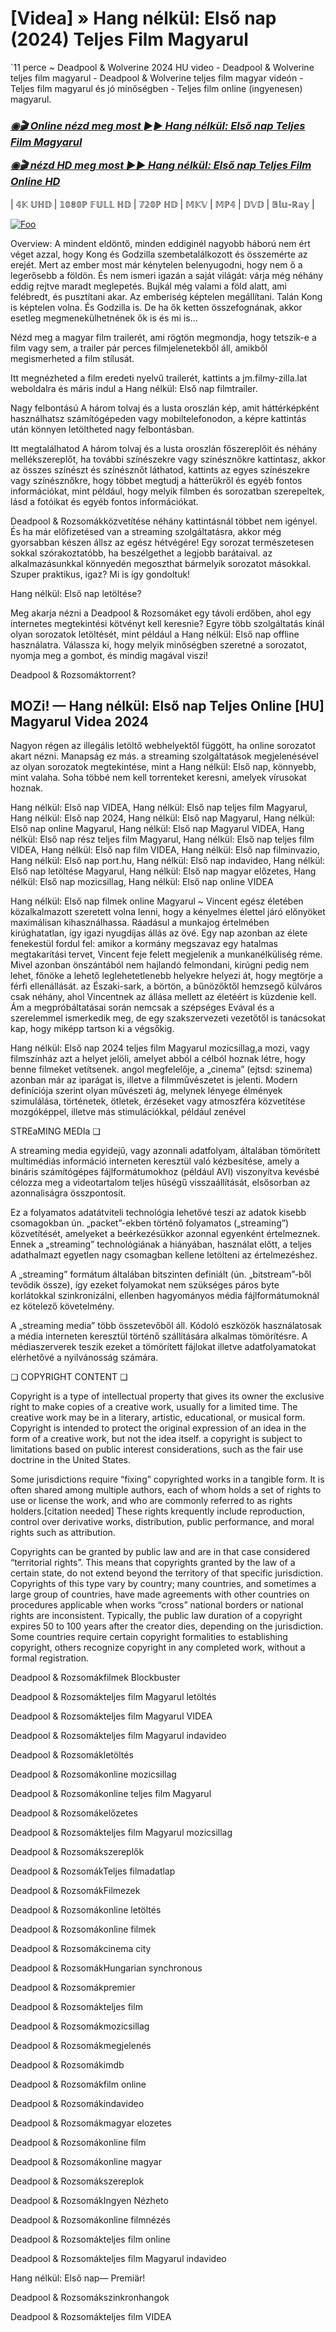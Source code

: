 <h1 tabindex="-1" class="heading-element" dir="auto">[Videa] » Hang nélkül: Első nap (2024) Teljes Film Magyarul</h1>

`11 perce ~ Deadpool & Wolverine 2024 HU video - Deadpool & Wolverine teljes film magyarul - Deadpool & Wolverine teljes film magyar videón - Teljes film magyarul és jó minőségben - Teljes film online (ingyenesen) magyarul.

<b><i><h3> <a href="https://dmov.fun/movie/762441/a-quiet-place-nbsp-day-one-gityub" rel="nofollow">◉🎬 Online nézd meg most ►► Hang nélkül: Első nap Teljes Film Magyarul</a></b></i></h>

<b><i><h> <a href="https://dmov.fun/movie/762441/a-quiet-place-nbsp-day-one-gityub" rel="nofollow">◉🎬 nézd HD meg most ►► Hang nélkül: Első nap Teljes Film Online HD</a></b></i></h3>

| 𝟜𝕂 𝕌ℍ𝔻 | 𝟙𝟘𝟠𝟘ℙ 𝔽𝕌𝕃𝕃 ℍ𝔻 | 𝟟𝟚𝟘ℙ ℍ𝔻 | 𝕄𝕂𝕍 | 𝕄ℙ𝟜 | 𝔻𝕍𝔻 | 𝔹𝕝𝕦-ℝ𝕒𝕪 |

<a href="https://dmov.fun/movie/762441/a-quiet-place-nbsp-day-one-gityub" rel="nofollow"><img src="https://camo.githubusercontent.com/917e6ed5c302499242165dcc02bdbce85c075fd21b35918eb9c0b771855261b8/68747470733a2f2f7374617469632e7769787374617469632e636f6d2f6d656469612f6232343966395f61646163386637306662336634356238383639313639366337376465313866337e6d76322e676966" alt="Foo" style="max-width: 100%;"></a>

Overview: A mindent eldöntő, minden eddiginél nagyobb háború nem ért véget azzal, hogy Kong és Godzilla szembetalálkozott és összemérte az erejét. Mert az ember most már kénytelen belenyugodni, hogy nem ő a legerősebb a földön. És nem ismeri igazán a saját világát: várja még néhány eddig rejtve maradt meglepetés. Bujkál még valami a föld alatt, ami felébredt, és pusztítani akar. Az emberiség képtelen megállítani. Talán Kong is képtelen volna. És Godzilla is. De ha ők ketten összefognának, akkor esetleg megmenekülhetnének ők is és mi is…

Nézd meg a magyar film trailerét, ami rögtön megmondja, hogy tetszik-e a film vagy sem, a trailer pár perces filmjelenetekből áll, amikből megismerheted a film stílusát.

Itt megnézheted a film eredeti nyelvű trailerét, kattints a jm.filmy-zilla.lat weboldalra és máris indul a Hang nélkül: Első nap filmtrailer.

Nagy felbontású A három tolvaj és a lusta oroszlán kép, amit háttérképként használhatsz számítógépeden vagy mobiltelefonodon, a képre kattintás után könnyen letöltheted nagy felbontásban.

Itt megtalálhatod A három tolvaj és a lusta oroszlán főszereplőit és néhány mellékszereplőt, ha további színészekre vagy színésznőkre kattintasz, akkor az összes színészt és színésznőt láthatod, kattints az egyes színészekre vagy színésznőkre, hogy többet megtudj a hátterükről és egyéb fontos információkat, mint például, hogy melyik filmben és sorozatban szerepeltek, lásd a fotóikat és egyéb fontos információkat.

Deadpool & Rozsomákközvetítése néhány kattintásnál többet nem igényel. És ha már előfizetésed van a streaming szolgáltatásra, akkor még gyorsabban készen állsz az egész hétvégére! Egy sorozat természetesen sokkal szórakoztatóbb, ha beszélgethet a legjobb barátaival. az alkalmazásunkkal könnyedén megoszthat bármelyik sorozatot másokkal. Szuper praktikus, igaz? Mi is így gondoltuk!

Hang nélkül: Első nap letöltése?

Meg akarja nézni a Deadpool & Rozsomáket egy távoli erdőben, ahol egy internetes megtekintési kötvényt kell keresnie? Egyre több szolgáltatás kínál olyan sorozatok letöltését, mint például a Hang nélkül: Első nap offline használatra. Válassza ki, hogy melyik minőségben szeretné a sorozatot, nyomja meg a gombot, és mindig magával viszi!

Deadpool & Rozsomáktorrent?

## MOZi! — Hang nélkül: Első nap Teljes Online [HU] Magyarul Videa 2024

Nagyon régen az illegális letöltő webhelyektől függött, ha online sorozatot akart nézni. Manapság ez más. a streaming szolgáltatások megjelenésével az olyan sorozatok megtekintése, mint a Hang nélkül: Első nap, könnyebb, mint valaha. Soha többé nem kell torrenteket keresni, amelyek vírusokat hoznak.

Hang nélkül: Első nap VIDEA, Hang nélkül: Első nap teljes film Magyarul, Hang nélkül: Első nap 2024, Hang nélkül: Első nap Magyarul, Hang nélkül: Első nap online Magyarul, Hang nélkül: Első nap Magyarul VIDEA, Hang nélkül: Első nap rész teljes film Magyarul, Hang nélkül: Első nap teljes film VIDEA, Hang nélkül: Első nap film VIDEA, Hang nélkül: Első nap filminvazio, Hang nélkül: Első nap port.hu, Hang nélkül: Első nap indavideo, Hang nélkül: Első nap letöltése Magyarul, Hang nélkül: Első nap magyar előzetes, Hang nélkül: Első nap mozicsillag, Hang nélkül: Első nap online VIDEA

Hang nélkül: Első nap filmek online Magyarul ~ Vincent egész életében közalkalmazott szeretett volna lenni, hogy a kényelmes élettel járó előnyöket maximálisan kihasználhassa. Ráadásul a munkajog értelmében kirúghatatlan, így igazi nyugdíjas állás az övé. Egy nap azonban az élete fenekestül fordul fel: amikor a kormány megszavaz egy hatalmas megtakarítási tervet, Vincent feje felett megjelenik a munkanélküliség réme. Mivel azonban önszántából nem hajlandó felmondani, kirúgni pedig nem lehet, főnöke a lehető leglehetetlenebb helyekre helyezi át, hogy megtörje a férfi ellenállását. az Északi-sark, a börtön, a bűnözőktől hemzsegő külváros csak néhány, ahol Vincentnek az állása mellett az életéért is küzdenie kell. Ám a megpróbáltatásai során nemcsak a szépséges Evával és a szerelemmel ismerkedik meg, de egy szakszervezeti vezetőtől is tanácsokat kap, hogy miképp tartson ki a végsőkig.

Hang nélkül: Első nap 2024 teljes film Magyarul mozicsillag,a mozi, vagy filmszínház azt a helyet jelöli, amelyet abból a célból hoznak létre, hogy benne filmeket vetítsenek. angol megfelelője, a „cinema” (ejtsd: szinema) azonban már az iparágat is, illetve a filmművészetet is jelenti. Modern definíciója szerint olyan művészeti ág, melynek lényege élmények szimulálása, történetek, ötletek, érzéseket vagy atmoszféra közvetítése mozgóképpel, illetve más stimulációkkal, például zenével

STREaMING MEDIa ❏

A streaming media egyidejű, vagy azonnali adatfolyam, általában tömörített multimédiás információ interneten keresztül való kézbesítése, amely a bináris számítógépes fájlformátumokhoz (például AVI) viszonyítva kevésbé célozza meg a videotartalom teljes hűségű visszaállítását, elsősorban az azonnaliságra összpontosít.

Ez a folyamatos adatátviteli technológia lehetővé teszi az adatok kisebb csomagokban ún. „packet”-ekben történő folyamatos („streaming”) közvetítését, amelyeket a beérkezésükkor azonnal egyenként értelmeznek. Ennek a „streaming” technológiának a hiányában, használat előtt, a teljes adathalmazt egyetlen nagy csomagban kellene letölteni az értelmezéshez.

A „streaming” formátum általában bitszinten definiált (ún. „bitstream”-ből tevődik össze), így ezeket folyamokat nem szükséges páros byte korlátokkal szinkronizálni, ellenben hagyományos média fájlformátumoknál ez kötelező követelmény.

A „streaming media” több összetevőből áll. Kódoló eszközök használatosak a média interneten keresztül történő szállítására alkalmas tömörítésre. A médiaszerverek teszik ezeket a tömörített fájlokat illetve adatfolyamatokat elérhetővé a nyilvánosság számára.

❏ COPYRIGHT CONTENT ❏

Copyright is a type of intellectual property that gives its owner the exclusive right to make copies of a creative work, usually for a limited time. The creative work may be in a literary, artistic, educational, or musical form. Copyright is intended to protect the original expression of an idea in the form of a creative work, but not the idea itself. a copyright is subject to limitations based on public interest considerations, such as the fair use doctrine in the United States.

Some jurisdictions require “fixing” copyrighted works in a tangible form. It is often shared among multiple authors, each of whom holds a set of rights to use or license the work, and who are commonly referred to as rights holders.[citation needed] These rights krequently include reproduction, control over derivative works, distribution, public performance, and moral rights such as attribution.

Copyrights can be granted by public law and are in that case considered “territorial rights”. This means that copyrights granted by the law of a certain state, do not extend beyond the territory of that specific jurisdiction. Copyrights of this type vary by country; many countries, and sometimes a large group of countries, have made agreements with other countries on procedures applicable when works “cross” national borders or national rights are inconsistent. Typically, the public law duration of a copyright expires 50 to 100 years after the creator dies, depending on the jurisdiction. Some countries require certain copyright formalities to establishing copyright, others recognize copyright in any completed work, without a formal registration.

Deadpool & Rozsomákfilmek Blockbuster

Deadpool & Rozsomákteljes film Magyarul letöltés

Deadpool & Rozsomákteljes film Magyarul VIDEA

Deadpool & Rozsomákteljes film Magyarul indavideo

Deadpool & Rozsomákletöltés

Deadpool & Rozsomákonline mozicsillag

Deadpool & Rozsomákonline teljes film Magyarul

Deadpool & Rozsomákelőzetes

Deadpool & Rozsomákteljes film Magyarul mozicsillag

Deadpool & Rozsomákszereplők

Deadpool & RozsomákTeljes filmadatlap

Deadpool & RozsomákFilmezek

Deadpool & Rozsomákonline letöltés

Deadpool & Rozsomákonline filmek

Deadpool & Rozsomákcinema city

Deadpool & RozsomákHungarian synchronous

Deadpool & Rozsomákpremier

Deadpool & Rozsomákteljes film

Deadpool & Rozsomákmozicsillag

Deadpool & Rozsomákmegjelenés

Deadpool & Rozsomákimdb

Deadpool & Rozsomákfilm online

Deadpool & Rozsomákindavideo

Deadpool & Rozsomákmagyar elozetes

Deadpool & Rozsomákonline film

Deadpool & Rozsomákonline magyar

Deadpool & Rozsomákszereplok

Deadpool & RozsomákIngyen Nézheto

Deadpool & Rozsomákonline filmnézés

Deadpool & Rozsomákteljes film online

Deadpool & Rozsomákteljes film Magyarul indavideo

Hang nélkül: Első nap— Premiär!

Deadpool & Rozsomákszinkronhangok

Deadpool & Rozsomákteljes film VIDEA
